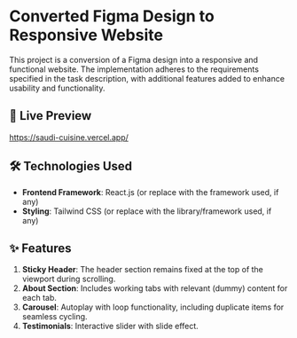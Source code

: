 # Converted Figma Design to Responsive Website

This project is a conversion of a Figma design into a responsive and functional website. The implementation adheres to the requirements specified in the task description, with additional features added to enhance usability and functionality.

## 🚀 Live Preview

https://saudi-cuisine.vercel.app/

## 🛠️ Technologies Used

- **Frontend Framework**: React.js (or replace with the framework used, if any)
- **Styling**: Tailwind CSS (or replace with the library/framework used, if any)

## ✨ Features

1. **Sticky Header**: The header section remains fixed at the top of the viewport during scrolling.
2. **About Section**: Includes working tabs with relevant (dummy) content for each tab.
3. **Carousel**: Autoplay with loop functionality, including duplicate items for seamless cycling.
4. **Testimonials**: Interactive slider with slide effect.


